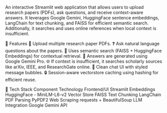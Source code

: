 An interactive Streamlit web application that allows users to upload research papers (PDFs), ask questions, and receive context-aware answers. It leverages Google Gemini, HuggingFace sentence embeddings, LangChain for text chunking, and FAISS for efficient semantic search. Additionally, it searches and uses online references when local context is insufficient.

🚀 Features
📄 Upload multiple research paper PDFs.
❓ Ask natural language questions about the papers.
🧠 Uses semantic search (FAISS + HuggingFace Embeddings) for contextual retrieval.
🤖 Answers are generated using Google Gemini Pro.
🌐 If context is insufficient, it searches scholarly sources like arXiv, IEEE, and ResearchGate online.
💬 Clean chat UI with styled message bubbles.
🔒 Session-aware vectorstore caching using hashing for efficient reuse.

🧰 Tech Stack
Component	Technology
Frontend/UI	Streamlit
Embeddings	HuggingFace - MiniLM-L6-v2
Vector Store	FAISS
Text Chunking	LangChain
PDF Parsing	PyPDF2
Web Scraping	requests + BeautifulSoup
LLM Integration	Google Gemini API
